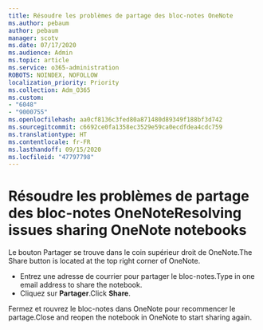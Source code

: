 ```yaml
---
title: Résoudre les problèmes de partage des bloc-notes OneNote
ms.author: pebaum
author: pebaum
manager: scotv
ms.date: 07/17/2020
ms.audience: Admin
ms.topic: article
ms.service: o365-administration
ROBOTS: NOINDEX, NOFOLLOW
localization_priority: Priority
ms.collection: Adm_O365
ms.custom:
- "6048"
- "9000755"
ms.openlocfilehash: aa0cf8136c3fed80a871480d89349f188bf3d742
ms.sourcegitcommit: c6692ce0fa1358ec3529e59ca0ecdfdea4cdc759
ms.translationtype: HT
ms.contentlocale: fr-FR
ms.lasthandoff: 09/15/2020
ms.locfileid: "47797798"
---
```

# <a name="resolving-issues-sharing-onenote-notebooks"></a><span data-ttu-id="9b83f-102">Résoudre les problèmes de partage des bloc-notes OneNote</span><span class="sxs-lookup"><span data-stu-id="9b83f-102">Resolving issues sharing OneNote notebooks</span></span>

<span data-ttu-id="9b83f-103">Le bouton Partager se trouve dans le coin supérieur droit de OneNote.</span><span class="sxs-lookup"><span data-stu-id="9b83f-103">The Share button is located at the top right corner of OneNote.</span></span>

- <span data-ttu-id="9b83f-104">Entrez une adresse de courrier pour partager le bloc-notes.</span><span class="sxs-lookup"><span data-stu-id="9b83f-104">Type in one email address to share the notebook.</span></span>
- <span data-ttu-id="9b83f-105">Cliquez sur **Partager**.</span><span class="sxs-lookup"><span data-stu-id="9b83f-105">Click  **Share**.</span></span>

<span data-ttu-id="9b83f-106">Fermez et rouvrez le bloc-notes dans OneNote pour recommencer le partage.</span><span class="sxs-lookup"><span data-stu-id="9b83f-106">Close and reopen the notebook in OneNote to start sharing again.</span></span>